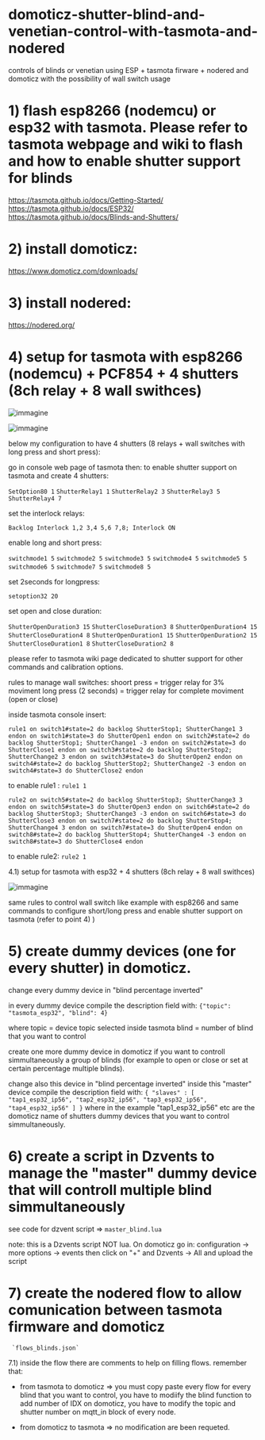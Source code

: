 # domoticz-shutter-blind-and-venetian-control-with-tasmota-and-nodered
controls of blinds or venetian using ESP + tasmota firware + nodered and domoticz with the possibility of wall switch usage

# 1) flash esp8266 (nodemcu) or esp32 with tasmota. Please refer to tasmota webpage and wiki to flash and how to enable shutter support for blinds
https://tasmota.github.io/docs/Getting-Started/
https://tasmota.github.io/docs/ESP32/
https://tasmota.github.io/docs/Blinds-and-Shutters/

# 2) install domoticz:
https://www.domoticz.com/downloads/

# 3) install nodered:
https://nodered.org/

# 4) setup for tasmota with esp8266 (nodemcu) + PCF854 + 4 shutters (8ch relay + 8 wall swithces)
![immagine](https://user-images.githubusercontent.com/44502572/124386549-49db7600-dcdb-11eb-91f5-5e42f9734a24.png)

![immagine](https://user-images.githubusercontent.com/44502572/124386578-624b9080-dcdb-11eb-94e4-f25fe6ffd3ff.png)


below my configuration to have 4 shutters (8 relays + wall switches with long press and short press):

go in console web page of tasmota then:
to enable shutter support on tasmota and create 4 shutters:

`SetOption80 1`
`ShutterRelay1 1`
`ShutterRelay2 3`
`ShutterRelay3 5`
`ShutterRelay4 7`


set the interlock relays:

`Backlog Interlock 1,2 3,4 5,6 7,8; Interlock ON`


enable long and short press:

`switchmode1 5`
`switchmode2 5`
`switchmode3 5`
`switchmode4 5`
`switchmode5 5`
`switchmode6 5`
`switchmode7 5`
`switchmode8 5`


set 2seconds for longpress:

`setoption32 20`


set open and close duration:

`ShutterOpenDuration3 15`
`ShutterCloseDuration3 8`
`ShutterOpenDuration4 15`
`ShutterCloseDuration4 8`
`ShutterOpenDuration1 15`
`ShutterOpenDuration2 15`
`ShutterCloseDuration1 8`
`ShutterCloseDuration2 8`


please refer to tasmota wiki page dedicated to shutter support for other commands and calibration options.



rules to manage wall switches:
  shoort press = trigger relay for 3% moviment
  long press (2 seconds) = trigger relay for complete moviment (open or close)


inside tasmota console insert:

`rule1 on switch1#state=2 do backlog ShutterStop1; ShutterChange1 3 endon on switch1#state=3 do ShutterOpen1 endon on switch2#state=2 do backlog ShutterStop1; ShutterChange1 -3 endon on switch2#state=3 do ShutterClose1 endon on switch3#state=2 do backlog ShutterStop2; ShutterChange2 3 endon on switch3#state=3 do ShutterOpen2 endon on switch4#state=2 do backlog ShutterStop2; ShutterChange2 -3 endon on switch4#state=3 do ShutterClose2 endon`


to enable rule1 :
`rule1 1`

`rule2 on switch5#state=2 do backlog ShutterStop3; ShutterChange3 3 endon on switch5#state=3 do ShutterOpen3 endon on switch6#state=2 do backlog ShutterStop3; ShutterChange3 -3 endon on switch6#state=3 do ShutterClose3 endon on switch7#state=2 do backlog ShutterStop4; ShutterChange4 3 endon on switch7#state=3 do ShutterOpen4 endon on switch8#state=2 do backlog ShutterStop4; ShutterChange4 -3 endon on switch8#state=3 do ShutterClose4 endon`


to enable rule2:
`rule2 1`


4.1) setup for tasmota with esp32 +  4 shutters (8ch relay + 8 wall swithces)

![immagine](https://user-images.githubusercontent.com/44502572/124387169-bbb4bf00-dcdd-11eb-99b5-06e9775552c7.png)

same rules to control wall switch like example with esp8266 and same commands to configure short/long press and enable shutter support on tasmota (refer to point 4) )



# 5) create dummy devices (one for every shutter) in domoticz.
  change every dummy device in "blind percentage inverted"
    
  in every dummy device compile the description field with: `{"topic": "tasmota_esp32", "blind": 4}`
    
   where topic = device topic selected inside tasmota
   blind = number of blind that you want to control
    
   create one more dummy device in domoticz if you want to controll simmultaneously a group of blinds (for example to open or close or set at certain percentage multiple blinds).
    
   change also this device in "blind percentage inverted"
    inside this "master" device compile the description field with: `{ "slaves" : [ "tap1_esp32_ip56", "tap2_esp32_ip56", "tap3_esp32_ip56", "tap4_esp32_ip56" ] }`
    where in the example "tap1_esp32_ip56" etc are the domoticz name of shutters dummy devices that you want to control simmultaneously.
    
    
# 6) create a script in Dzvents to manage the "master" dummy device that will controll multiple blind simmultaneously
  see code for dzvent script => `master_blind.lua`
  
note: this is a Dzvents script NOT lua. On domoticz go in: configuration -> more options -> events
then click on "+" and Dzvents -> All 
and upload the script 
		 
# 7) create the nodered flow to allow comunication between tasmota firmware and domoticz
     `flows_blinds.json`
     
     
   7.1) inside the flow there are comments to help on filling flows.
     remember that:
     
   - from tasmota to domoticz => you must copy paste every flow for every blind that you want to control, you have to modiify the blind<x> function to add number of IDX on domoticz, you have to modify the topic and shutter number on mqtt_in block of every node.

   - from domoticz to tasmota => no modification are been requeted.
 
    
    
  
